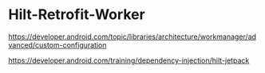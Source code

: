 # Hilt-Retrofit-Worker

https://developer.android.com/topic/libraries/architecture/workmanager/advanced/custom-configuration

https://developer.android.com/training/dependency-injection/hilt-jetpack
